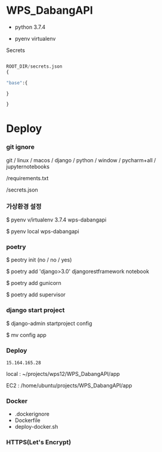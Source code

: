 # WPS_DabangAPI

- python 3.7.4

- pyenv virtualenv

Secrets

```python

ROOT_DIR/secrets.json
{

"base":{

}

}

```



# Deploy

### git ignore

git / linux / macos / django / python / window / pycharm+all / jupyternotebooks

/requirements.txt

/secrets.json

### 가상환경 설정

$ pyenv v/irtualenv 3.7.4 wps-dabangapi

$ pyenv local wps-dabangapi



### poetry

$ peotry init (no / no / yes)

$ poetry add 'django>3.0' djangorestframework notebook

$ poetry add gunicorn

$ poetry add supervisor



### django start project

$ django-admin startproject config

$ mv config app



### Deploy

```
15.164.165.28
```

local : ~/projects/wps12/WPS_DabangAPI/app

EC2 : /home/ubuntu/projects/WPS_DabangAPI/app



### Docker

- .dockerignore
- Dockerfile
- deploy-docker.sh



### HTTPS(Let's Encrypt)

